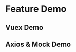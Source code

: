 # Feature Demo
## Vuex Demo
<template lang="pug">
  div
    p count：\{{vx_count}}
    p
      button(@click="vx_incrementCount(incrementPayload)") increment(\{{incrementPayload}})
      button(@click="vx_decrementCount(decrementPayload)") decrement(\{{decrementPayload}})
</template>

## Axios & Mock Demo
<template lang="pug">
  div
    p response：\{{response}}
    p
      button(@click="handleTestHttpGet") get
      button(@click="handleTestHttpPost") post
</template>

<script>
import { mapUtils } from '@/utils'
import { mapRequests } from '@/requestor'
import { mapGetters, mapActions } from 'vuex'

export default {
  data () {
    return {
      incrementPayload: 1,
      decrementPayload: 2,
      response: null,
      ...mapUtils([ 'bus', 'compareArr' ])
    }
  },
  computed: {
    ...mapGetters('modules/popupDevTool', {
      vx_count: 'getCount'
    })
  },
  destroyed () {
    this.vx_reset()
  },
  methods: {
    ...mapRequests('modules/popupDevTool', [ 'testHttpGet', 'testHttpPost' ]),
    ...mapActions('modules/popupDevTool', {
      vx_incrementCount: 'increment_count',
      vx_decrementCount: 'decrement_count',
      vx_reset: 'reset'
    }),
    async handleTestHttpGet () {
      this.response = await this.testHttpGet('testHttpGetData')
        .then((res) => { return res })
        .catch((err) => { return err })
    },
    async handleTestHttpPost () {
      this.response = await this.testHttpPost('testHttpPostData')
        .then((res) => { return res })
        .catch((err) => { return err })
    }
  }
}
</script>

